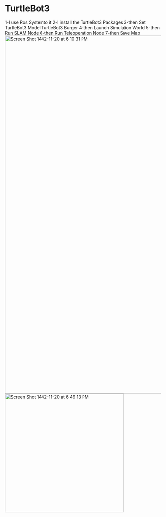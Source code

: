 # TurtleBot3
1-I use Ros Systemto it
2-I install the  TurtleBot3 Packages
3-then Set TurtleBot3 Model TurtleBot3 Burger
4-then Launch Simulation World
5-then Run SLAM Node
6-then Run Teleoperation Node
7-then Save Map
<img width="1160" alt="Screen Shot 1442-11-20 at 6 10 31 PM" src="https://user-images.githubusercontent.com/56722657/123990929-e8619180-d9d2-11eb-8733-5a0127025c29.png"><img width="383" alt="Screen Shot 1442-11-20 at 6 49 13 PM" src="https://user-images.githubusercontent.com/56722657/123992021-e64c0280-d9d3-11eb-989f-f6a5065d5959.png">

